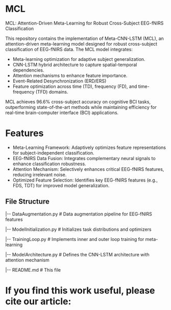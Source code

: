 # MCL
MCL: Attention-Driven Meta-Learning for Robust Cross-Subject EEG-fNIRS Classification

This repository contains the implementation of Meta-CNN-LSTM (MCL), an attention-driven meta-learning model designed for robust cross-subject classification of EEG-fNIRS data. The MCL model integrates:
- Meta-learning optimization for adaptive subject generalization.
- CNN-LSTM hybrid architecture to capture spatial-temporal dependencies.
- Attention mechanisms to enhance feature importance.
- Event-Related Desynchronization (ERD/ERS)
- Feature optimization across time (TD), frequency (FD), and time-frequency (TFD) domains.

MCL achieves 96.6% cross-subject accuracy on cognitive BCI tasks, outperforming state-of-the-art methods while maintaining efficiency for real-time brain-computer interface (BCI) applications.

# Features
- Meta-Learning Framework: Adaptively optimizes feature representations for subject-independent classification.
- EEG-fNIRS Data Fusion: Integrates complementary neural signals to enhance classification robustness.
- Attention Mechanism: Selectively enhances critical EEG-fNIRS features, reducing irrelevant noise.
- Optimized Feature Selection: Identifies key EEG-fNIRS features (e.g., FDS, TDT) for improved model generalization.
  
## File Structure
|-- DataAugmentation.py         # Data augmentation pipeline for EEG-fNIRS features

|-- ModelInitialization.py      # Initializes task distributions and optimizers

|-- TrainingLoop.py             # Implements inner and outer loop training for meta-learning

|-- ModelArchitecture.py        # Defines the CNN-LSTM architecture with attention mechanism

|-- README.md                   # This file

# If you find this work useful, please cite our article:
